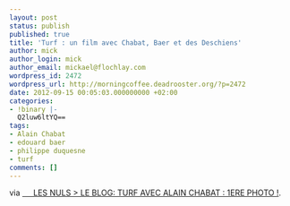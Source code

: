 ```yaml
---
layout: post
status: publish
published: true
title: 'Turf : un film avec Chabat, Baer et des Deschiens'
author: mick
author_login: mick
author_email: mickael@flochlay.com
wordpress_id: 2472
wordpress_url: http://morningcoffee.deadrooster.org/?p=2472
date: 2012-09-15 00:05:03.000000000 +02:00
categories:
- !binary |-
  Q2luw6ltYQ==
tags:
- Alain Chabat
- edouard baer
- philippe duquesne
- turf
comments: []
---
```

via <a href="http://lesnulsleblog.blogspot.fr/2012/09/turf-avec-alain-chabat-1ere-photo.html">     LES NULS &gt; LE BLOG: TURF AVEC ALAIN CHABAT : 1ERE PHOTO !</a>.
